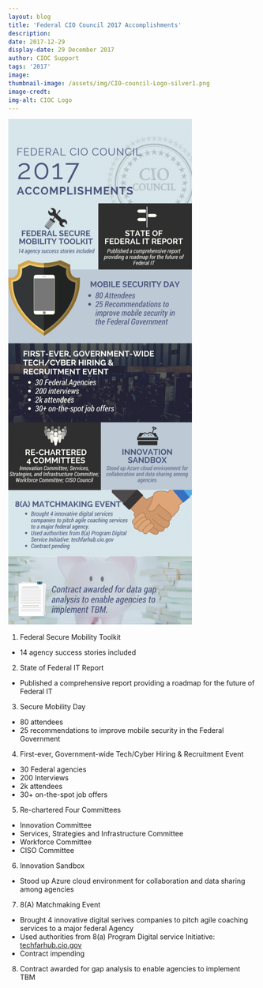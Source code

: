 ```yaml
---
layout: blog
title: 'Federal CIO Council 2017 Accomplishments'
description:
date: 2017-12-29
display-date: 29 December 2017
author: CIOC Support
tags: '2017'
image:
thumbnail-image: /assets/img/CIO-council-Logo-silver1.png
image-credt:
img-alt: CIOC Logo
---
```


![Infographic of the CIOC's Accomplishments from 2017](/assets/img/blog/2017.12.29.Accomplishments.png)

1. Federal Secure Mobility Toolkit  
* 14 agency success stories included

2. State of Federal IT Report  
* Published a comprehensive report providing a roadmap for the future of Federal IT

3. Secure Mobility Day  
* 80 attendees
* 25 recommendations to improve mobile security in the Federal Government

4. First-ever, Government-wide Tech/Cyber Hiring & Recruitment Event  
* 30 Federal agencies
* 200 Interviews
* 2k attendees
* 30+ on-the-spot job offers

5. Re-chartered Four Committees  
* Innovation Committee
* Services, Strategies and Infrastructure Committee
* Workforce Committee
* CISO Committee

6. Innovation Sandbox  
* Stood up Azure cloud environment for collaboration and data sharing among agencies

7. 8(A) Matchmaking Event  
* Brought 4 innovative digital serives companies to pitch agile coaching services to a major federal Agency
* Used authorities from 8(a) Program Digital service Initiative: [techfarhub.cio.gov](techfarhub.cio.gov)
* Contract impending

8. Contract awarded for gap analysis to enable agencies to implement TBM
